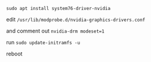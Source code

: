 `sudo apt install system76-driver-nvidia`

edit `/usr/lib/modprobe.d/nvidia-graphics-drivers.conf`

and comment out `nvidia-drm modeset=1`

run `sudo update-initramfs -u`

reboot
